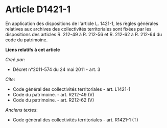 # Article D1421-1

En application des dispositions de l'article L. 1421-1, les règles générales relatives aux archives des collectivités
territoriales sont fixées par les dispositions des articles R. 212-49 à R. 212-56 et R. 212-62 à R. 212-64 du code du
patrimoine.

**Liens relatifs à cet article**

_Créé par_:

  - Décret n°2011-574 du 24 mai 2011 - art. 3

_Cite_:

  - Code général des collectivités territoriales - art. L1421-1
  - Code du patrimoine. - art. R212-49 (V)
  - Code du patrimoine. - art. R212-62 (V)

_Anciens textes_:

  - Code général des collectivités territoriales - art. R1421-1 (T)

